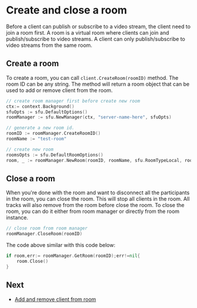 # Create and close a room
Before a client can publish or subscribe to a video stream, the client need to join a room first. A room is a virtual room where clients can join and publish/subscribe to video streams. A client can only publish/subscribe to video streams from the same room.

## Create a room
To create a room, you can call `client.CreateRoom(roomID)` method. The room ID can be any string. The method will return a room object that can be used to add or remove client from the room.

```go
// create room manager first before create new room
ctx:= context.Background()
sfuOpts := sfu.DefaultOptions()
roomManager := sfu.NewManager(ctx, "server-name-here", sfuOpts)

// generate a new room id. 
roomID := roomManager.CreateRoomID()
roomName := "test-room"

// create new room
roomsOpts := sfu.DefaultRoomOptions()
room, _ := roomManager.NewRoom(roomID, roomName, sfu.RoomTypeLocal, roomsOpts)
```

## Close a room
When you're done with the room and want to disconnect all the participants in the room, you can close the room. This will stop all clients in the room. All tracks will also remove from the room before close the room. To close the room, you can do it either from room manager or directly from the room instance.

```go
// close room from room manager
roomManager.CloseRoom(roomID)
```

The code above similar with this code below:

```go
if room,err:= roomManager.GetRoom(roomID);err!=nil{
    room.Close()
}
```

## Next
- [Add and remove client from room](./client.md)